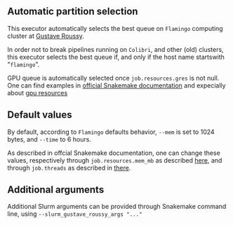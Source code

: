 ## Automatic partition selection

This executor automatically selects the best queue on `Flamingo` computing
cluster at [Gustave Roussy](https://www.gustaveroussy.fr/en).

In order not to break pipelines running on `Colibri`, and other (old) clusters,
this executor selects the best queue if, and only if the host name startswith
"`flamingo`".

GPU queue is automatically selected once `job.resources.gres` is not null.
One can find examples in [official Snakemake documentation](https://snakemake.readthedocs.io/en/stable/snakefiles/rules.html#resources-and-remote-execution) and expecially about
[gpu resources](https://snakemake.readthedocs.io/en/stable/snakefiles/rules.html#gpu-resources)

## Default values

By default, according to `Flamingo` defaults behavior, `--mem` is set to
1024 bytes, and `--time` to 6 hours.

As described in offcial Snakemake documentation, one can change these 
values, respectively through `job.resources.mem_mb` as
described [here](https://snakemake.readthedocs.io/en/stable/snakefiles/rules.html#resources),
and through `job.threads` as described in 
[there](https://snakemake.readthedocs.io/en/stable/snakefiles/rules.html#threads).

## Additional arguments

Additional Slurm arguments can be provided through Snakemake command line,
using `--slurm_gustave_roussy_args "..."`